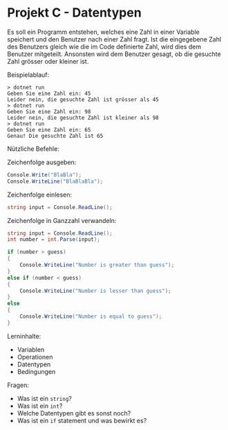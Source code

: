 # Projekt C - Datentypen

Es soll ein Programm entstehen, welches eine Zahl in einer Variable speichert und den Benutzer nach einer Zahl fragt. Ist die eingegebene Zahl des Benutzers gleich wie die im Code definierte Zahl, wird dies dem Benutzer mitgeteilt. Ansonsten wird dem Benutzer gesagt, ob die gesuchte Zahl grösser oder kleiner ist.

Beispielablauf:
```
> dotnet run 
Geben Sie eine Zahl ein: 45
Leider nein, die gesuchte Zahl ist grösser als 45
> dotnet run 
Geben Sie eine Zahl ein: 98
Leider nein, die gesuchte Zahl ist kleiner als 98
> dotnet run 
Geben Sie eine Zahl ein: 65
Genau! Die gesuchte Zahl ist 65
```

Nützliche Befehle:

Zeichenfolge ausgeben:

```csharp
Console.Write("BlaBla");
Console.WriteLine("BlaBlaBla");
```

Zeichenfolge einlesen:
```csharp
string input = Console.ReadLine();
```

Zeichenfolge in Ganzzahl verwandeln:
```csharp
string input = Console.ReadLine();
int number = int.Parse(input);
```


```csharp
if (number > guess)
{
    Console.WriteLine("Number is greater than guess");
} 
else if (number < guess)
{
    Console.WriteLine("Number is lesser than guess");
}
else
{
    Console.WriteLine("Number is equal to guess");
}
```

Lerninhalte:
- Variablen
- Operationen
- Datentypen
- Bedingungen

Fragen:
- Was ist ein `string`?
- Was ist ein `int`?
- Welche Datentypen gibt es sonst noch?
- Was ist ein `if` statement und was bewirkt es?